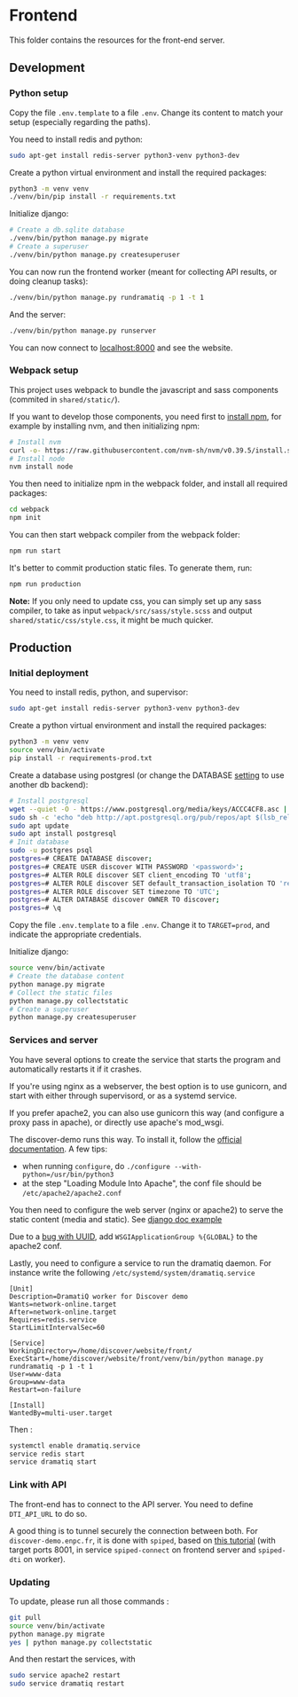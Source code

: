 # Frontend

This folder contains the resources for the front-end server.

## Development

### Python setup

Copy the file `.env.template` to a file `.env`. Change its content to match your setup (especially regarding the paths).

You need to install redis and python:

```bash
sudo apt-get install redis-server python3-venv python3-dev
```

Create a python virtual environment and install the required packages:

```bash
python3 -m venv venv
./venv/bin/pip install -r requirements.txt
```

Initialize django:

```bash
# Create a db.sqlite database
./venv/bin/python manage.py migrate
# Create a superuser
./venv/bin/python manage.py createsuperuser
```


You can now run the frontend worker (meant for collecting API results, or doing cleanup tasks):

```bash
./venv/bin/python manage.py rundramatiq -p 1 -t 1
```

And the server:

```bash
./venv/bin/python manage.py runserver
```

You can now connect to [localhost:8000](http://localhost:8000/) and see the website.

### Webpack setup

This project uses webpack to bundle the javascript and sass components (commited in `shared/static/`).

If you want to develop those components, you need first to [install npm](https://docs.npmjs.com/downloading-and-installing-node-js-and-npm), for example by installing nvm, and then initializing npm:

```bash
# Install nvm
curl -o- https://raw.githubusercontent.com/nvm-sh/nvm/v0.39.5/install.sh | bash
# Install node
nvm install node
```

You then need to initialize npm in the webpack folder, and install all required packages:

```bash
cd webpack
npm init
```

You can then start webpack compiler from the webpack folder:

```bash
npm run start
```

It's better to commit production static files. To generate them, run:

```bash
npm run production
```

**Note:** If you only need to update css, you can simply set up any sass compiler, to take as input `webpack/src/sass/style.scss` and output `shared/static/css/style.css`, it might be much quicker.

## Production

### Initial deployment

You need to install redis, python, and supervisor:

```bash
sudo apt-get install redis-server python3-venv python3-dev
```

Create a python virtual environment and install the required packages:

```bash
python3 -m venv venv
source venv/bin/activate
pip install -r requirements-prod.txt
```

Create a database using postgresl (or change the DATABASE [setting](demowebsite/settings/prod.py) to use another db backend):

```bash
# Install postgresql
wget --quiet -O - https://www.postgresql.org/media/keys/ACCC4CF8.asc | sudo apt-key add -
sudo sh -c 'echo "deb http://apt.postgresql.org/pub/repos/apt $(lsb_release -cs)-pgdg main" > /etc/apt/sources.list.d/pgdg.list'
sudo apt update
sudo apt install postgresql
# Init database
sudo -u postgres psql
postgres=# CREATE DATABASE discover;
postgres=# CREATE USER discover WITH PASSWORD '<password>';
postgres=# ALTER ROLE discover SET client_encoding TO 'utf8';
postgres=# ALTER ROLE discover SET default_transaction_isolation TO 'read committed';
postgres=# ALTER ROLE discover SET timezone TO 'UTC';
postgres=# ALTER DATABASE discover OWNER TO discover;
postgres=# \q
```

Copy the file `.env.template` to a file `.env`. Change it to `TARGET=prod`, and indicate the appropriate credentials.

Initialize django:

```bash
source venv/bin/activate
# Create the database content
python manage.py migrate
# Collect the static files
python manage.py collectstatic
# Create a superuser
python manage.py createsuperuser
```

### Services and server

You have several options to create the service that starts the program and automatically restarts it if it crashes.

If you're using nginx as a webserver, the best option is to use gunicorn, and start with either through supervisord, or as a systemd service.

If you prefer apache2, you can also use gunicorn this way (and configure a proxy pass in apache), or directly use apache's mod_wsgi.

The discover-demo runs this way. To install it, follow the [official documentation](https://modwsgi.readthedocs.io/en/develop/user-guides/quick-installation-guide.html). A few tips:

  - when running `configure`, do `./configure --with-python=/usr/bin/python3`
  - at the step "Loading Module Into Apache", the conf file should be `/etc/apache2/apache2.conf`

You then need to configure the web server (nginx or apache2) to serve the static content (media and static). See [django doc example](https://docs.djangoproject.com/en/4.2/howto/deployment/wsgi/modwsgi/#serving-files)

Due to a [bug with UUID](https://stackoverflow.com/questions/45990550/valid-uuid-is-not-a-valid-uuid), add `WSGIApplicationGroup %{GLOBAL}` to the apache2 conf.

Lastly, you need to configure a service to run the dramatiq daemon. For instance write the following `/etc/systemd/system/dramatiq.service`

```
[Unit]
Description=DramatiQ worker for Discover demo
Wants=network-online.target
After=network-online.target
Requires=redis.service
StartLimitIntervalSec=60

[Service]
WorkingDirectory=/home/discover/website/front/
ExecStart=/home/discover/website/front/venv/bin/python manage.py rundramatiq -p 1 -t 1
User=www-data
Group=www-data
Restart=on-failure

[Install]
WantedBy=multi-user.target
```

Then :

```bash
systemctl enable dramatiq.service
service redis start
service dramatiq start
```

### Link with API

The front-end has to connect to the API server. You need to define `DTI_API_URL` to do so.

A good thing is to tunnel securely the connection between both. For `discover-demo.enpc.fr`, it is done with `spiped`, based on [this tutorial](https://www.codeflow.site/fr/article/how-to-encrypt-traffic-to-redis-with-spiped-on-ubuntu-16-04) (with target ports 8001, in service `spiped-connect` on frontend server and `spiped-dti` on worker).

### Updating

To update, please run all those commands :

```bash
git pull
source venv/bin/activate
python manage.py migrate
yes | python manage.py collectstatic
```

And then restart the services, with 

```bash
sudo service apache2 restart
sudo service dramatiq restart
```

